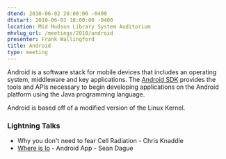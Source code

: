 ```yaml
---
dtend: 2010-06-02 20:00:00 -0400
dtstart: 2010-06-02 18:00:00 -0400
location: Mid Hudson Library System Auditorium
mhvlug_url: /meetings/2010/android
presenter: Frank Wallingford
title: Android
type: meeting
---
```



<img align="right" alt="" src="http://upload.wikimedia.org/wikipedia/en/a/a5/Android-logo.jpg" />Android is a software stack for mobile devices that includes an operating system, middleware and key applications. The [Android SDK](http://developer.android.com/sdk/index.html) provides the tools and APIs necessary to begin developing applications on the Android platform using the Java programming language.

Android is based off of a modified version of the Linux Kernel.

### Lightning Talks
- Why you don't need to fear Cell Radiation - Chris Knaddle
- [Where is Io](http://dague.net/where-is-io/) - Android App - Sean Dague